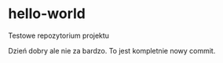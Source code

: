 # hello-world
Testowe repozytorium projektu

Dzień dobry ale nie za bardzo. To jest kompletnie nowy commit.
